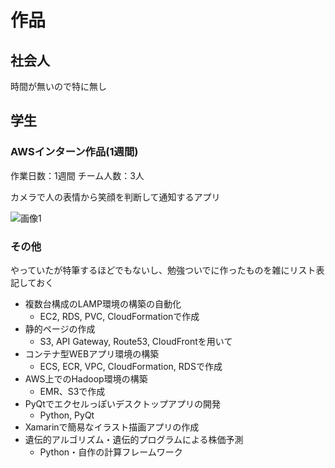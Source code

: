 # 作品

## 社会人
時間が無いので特に無し

## 学生
### AWSインターン作品(1週間)

作業日数：1週間
チーム人数：3人

カメラで人の表情から笑顔を判断して通知するアプリ

![画像1](https://user-images.githubusercontent.com/39304199/126520989-180fa631-b1bc-46e7-8497-9778c009ea39.png)

### その他
やっていたが特筆するほどでもないし、勉強ついでに作ったものを雑にリスト表記しておく

- 複数台構成のLAMP環境の構築の自動化
  - EC2, RDS, PVC, CloudFormationで作成
- 静的ページの作成
  - S3, API Gateway, Route53, CloudFrontを用いて
- コンテナ型WEBアプリ環境の構築
  - ECS, ECR, VPC, CloudFormation, RDSで作成
- AWS上でのHadoop環境の構築
  - EMR、S3で作成
- PyQtでエクセルっぽいデスクトップアプリの開発
  - Python, PyQt
- Xamarinで簡易なイラスト描画アプリの作成
- 遺伝的アルゴリズム・遺伝的プログラムによる株価予測
  - Python・自作の計算フレームワーク